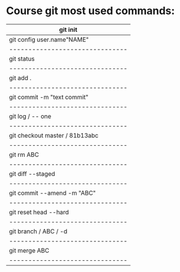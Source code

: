 # Course git most used commands:
| git init                      |  
|-------------------------------|
| git config user.name"NAME"    |
|-------------------------------|
| git status                    |
|-------------------------------|
| git add .                     |
|-------------------------------|
| git commit -m "text commit"   |
|-------------------------------|
| git log / -- one              |
|-------------------------------|
| git checkout master / 81b13abc|
|-------------------------------|
| git rm ABC                    |
|-------------------------------|
| git diff --staged             |
|-------------------------------|
| git commit --amend -m "ABC"   |
|-------------------------------|
| git reset head --hard         |
|-------------------------------|
| git branch / ABC / -d         |
|-------------------------------|
| git merge ABC                 |
|-------------------------------|

